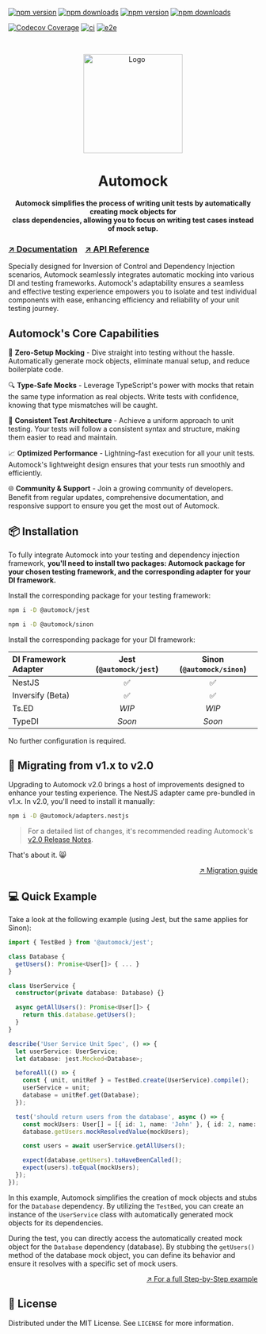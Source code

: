 [![npm version](https://img.shields.io/npm/v/@automock/jest/latest?label=%40automock%2Fjest)](https://npmjs.org/package/@automock/jest "View this project on npm")
[![npm downloads](https://img.shields.io/npm/dm/@automock/jest.svg?label=%40automock%2Fjest)](https://npmjs.org/package/@automock/jest "View this project on npm")
[![npm version](https://img.shields.io/npm/v/@automock/sinon/latest?label=%40automock%2Fsinon)](https://npmjs.org/package/@automock/sinon "View this project on npm")
[![npm downloads](https://img.shields.io/npm/dm/@automock/sinon.svg?label=%40automock%2Fsinon)](https://npmjs.org/package/@automock/sinon "View this project on npm")

[![Codecov Coverage](https://img.shields.io/codecov/c/github/automock/automock/master.svg?style=flat-square)](https://codecov.io/gh/automock/automock)
[![ci](https://github.com/automock/automock/actions/workflows/set-coverage.yml/badge.svg?branch=master)](https://github.com/automock/automock/actions)
[![e2e](https://github.com/automock/automock/actions/workflows/e2e.yml/badge.svg?branch=master)](https://github.com/automock/automock/actions)

<br />

<p align="center">
  <img width="200" src="https://raw.githubusercontent.com/omermorad/automock/master/logo.png" alt="Logo" />
</p>

<h1 align="center">Automock</h1>

<p align="center">
<strong>Automock simplifies the process of writing unit tests by automatically creating mock objects for<br>class dependencies,
allowing you to focus on writing test cases instead of mock setup.</strong>
</p>

### [↗️ Documentation](https://automock.dev/docs) &nbsp;&nbsp; [↗️ API Reference](https://automock.dev/api-reference)

Specially designed for Inversion of Control and Dependency Injection scenarios, Automock seamlessly
integrates automatic mocking into various DI and testing frameworks. Automock's adaptability ensures a seamless and
effective testing experience empowers you to isolate and test individual components with ease, enhancing efficiency
and reliability of your unit testing journey.

## Automock's Core Capabilities
🚀 **Zero-Setup Mocking** - Dive straight into testing without the hassle. Automatically generate mock
objects, eliminate manual setup, and reduce boilerplate code.

🔍 **Type-Safe Mocks** - Leverage TypeScript's power with mocks that retain the same type information as real objects.
Write tests with confidence, knowing that type mismatches will be caught.

🔄 **Consistent Test Architecture** - Achieve a uniform approach to unit testing.
Your tests will follow a consistent syntax and structure, making them easier to read and maintain.

📈 **Optimized Performance** - Lightning-fast execution for all your unit tests. Automock's lightweight design
ensures that your tests run smoothly and efficiently.

🌐 **Community & Support** - Join a growing community of developers. Benefit from regular updates, comprehensive
documentation, and responsive support to ensure you get the most out of Automock.

## :package: Installation

To fully integrate Automock into your testing and dependency injection framework, **you'll need to install two packages:
Automock package for your chosen testing framework, and the corresponding adapter for your DI framework.**

Install the corresponding package for your testing framework:

```bash
npm i -D @automock/jest
```

```bash
npm i -D @automock/sinon
```

Install the corresponding package for your DI framework:

| DI Framework Adapter | Jest (`@automock/jest`)   | Sinon (`@automock/sinon`) |
|   :---   | :---: | :---: |
| NestJS | :white_check_mark: | :white_check_mark: |
| Inversify (Beta) | :white_check_mark: | :white_check_mark: |
| Ts.ED | _WIP_ | _WIP_ |
| TypeDI | _Soon_ | _Soon_ |

No further configuration is required.

## :arrows_counterclockwise: Migrating from v1.x to v2.0

Upgrading to Automock v2.0 brings a host of improvements designed to enhance your testing experience.
The NestJS adapter came pre-bundled in v1.x. In v2.0, you'll need to install it manually:

```bash
npm i -D @automock/adapters.nestjs
```

> For a detailed list of changes, it's recommended reading Automock's [v2.0 Release Notes](https://github.com/automock/automock/releases/tag/v2.0.0).

That's about it. :smile_cat:

<p align="right"><a href="https://automock.dev/docs/migrating">↗️ Migration guide</a></p>

## :computer: Quick Example

Take a look at the following example (using Jest, but the same applies for Sinon):

```typescript
import { TestBed } from '@automock/jest';

class Database {
  getUsers(): Promise<User[]> { ... }
}

class UserService {
  constructor(private database: Database) {}

  async getAllUsers(): Promise<User[]> {
    return this.database.getUsers();
  }
}

describe('User Service Unit Spec', () => {
  let userService: UserService;
  let database: jest.Mocked<Database>;

  beforeAll(() => {
    const { unit, unitRef } = TestBed.create(UserService).compile();
    userService = unit;
    database = unitRef.get(Database);
  });

  test('should return users from the database', async () => {
    const mockUsers: User[] = [{ id: 1, name: 'John' }, { id: 2, name: 'Jane' }];
    database.getUsers.mockResolvedValue(mockUsers);

    const users = await userService.getAllUsers();

    expect(database.getUsers).toHaveBeenCalled();
    expect(users).toEqual(mockUsers);
  });
});
```

In this example, Automock simplifies the creation of mock objects and stubs for the `Database` dependency. By utilizing
the `TestBed`, you can create an instance of the `UserService` class with automatically generated mock objects for its
dependencies.

During the test, you can directly access the automatically created mock object for the `Database` dependency (database).
By stubbing the `getUsers()` method of the database mock object, you can define its behavior and ensure it resolves with
a specific set of mock users.

<p align="right"><a href="https://automock.dev/docs/getting-started/examples">↗️ For a full Step-by-Step example</a></p>

## :scroll: License

Distributed under the MIT License. See `LICENSE` for more information.
